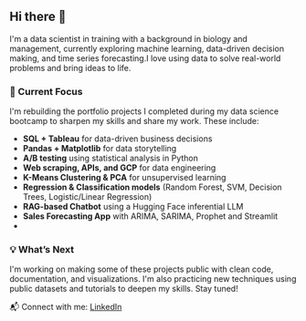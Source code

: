 ## Hi there 👋
I'm a data scientist in training with a background in biology and management, currently exploring machine learning, data-driven decision making, and time series forecasting.I love using data to solve real-world problems and bring ideas to life.

### 🔭 Current Focus
I'm rebuilding the portfolio projects I completed during my data science bootcamp to sharpen my skills and share my work. These include:
- **SQL + Tableau** for data-driven business decisions  
- **Pandas + Matplotlib** for data storytelling  
- **A/B testing** using statistical analysis in Python  
- **Web scraping, APIs, and GCP** for data engineering  
- **K-Means Clustering & PCA** for unsupervised learning  
- **Regression & Classification models** (Random Forest, SVM, Decision Trees, Logistic/Linear Regression)  
- **RAG-based Chatbot** using a Hugging Face inferential LLM  
- **Sales Forecasting App** with ARIMA, SARIMA, Prophet and Streamlit
- 
### 💡 What’s Next
I'm working on making some of these projects public with clean code, documentation, and visualizations. I'm also practicing new techniques using public datasets and tutorials to deepen my skills. Stay tuned!


📬 Connect with me: [LinkedIn](https://linkedin.com/in/zeinab-paya)

